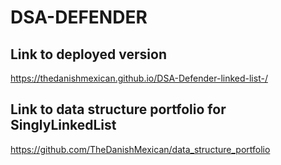 # DSA-DEFENDER

## Link to deployed version

https://thedanishmexican.github.io/DSA-Defender-linked-list-/

## Link to data structure portfolio for SinglyLinkedList

https://github.com/TheDanishMexican/data_structure_portfolio
